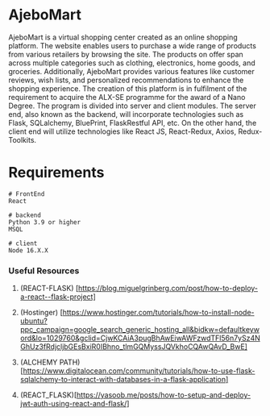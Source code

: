 # AjeboMart

AjeboMart is a virtual shopping center created as an online shopping platform. The website enables users to purchase a wide range of products from various retailers by browsing the site. The products on offer span across multiple categories such as clothing, electronics, home goods, and groceries. Additionally, AjeboMart provides various features like customer reviews, wish lists, and personalized recommendations to enhance the shopping experience. The creation of this platform is in fulfilment of the requirement to acquire the ALX-SE programme for the award of a Nano Degree. The program is divided into server and client modules. The server end, also known as the backend, will incorporate technologies such as Flask, SQLalchemy, BluePrint, FlaskRestful API, etc. On the other hand, the client end will utilize technologies like React JS, React-Redux, Axios, Redux-Toolkits.

# Requirements

```
# FrontEnd
React

# backend
Python 3.9 or higher
MSQL

```

```
# client
Node 16.X.X
```

### Useful Resources

1. (REACT-FLASK) [https://blog.miguelgrinberg.com/post/how-to-deploy-a-react--flask-project]

2. (Hostinger) [https://www.hostinger.com/tutorials/how-to-install-node-ubuntu?ppc_campaign=google_search_generic_hosting_all&bidkw=defaultkeyword&lo=1029760&gclid=CjwKCAiA3pugBhAwEiwAWFzwdTFl56n7ySz4NGhUz3fRdjcljbGEsBxiR0IBhno_tlmGQMyssJQVkhoCQAwQAvD_BwE]

3. (ALCHEMY PATH) [https://www.digitalocean.com/community/tutorials/how-to-use-flask-sqlalchemy-to-interact-with-databases-in-a-flask-application]

4. (REACT_FLASK)[https://yasoob.me/posts/how-to-setup-and-deploy-jwt-auth-using-react-and-flask/]
